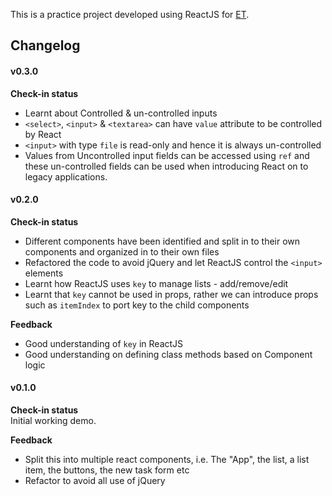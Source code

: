 This is a practice project developed using ReactJS for [ET](https://github.com/elegantthemes).  

## Changelog  

#### v0.3.0
**Check-in status**  
- Learnt about Controlled & un-controlled inputs
- `<select>`, `<input>` & `<textarea>` can have `value` attribute to be controlled by React
- `<input>` with type `file` is read-only and hence it is always un-controlled
- Values from Uncontrolled input fields can be accessed using `ref` and these un-controlled fields can be used when introducing React on to legacy applications.

#### v0.2.0
**Check-in status**  
- Different components have been identified and split in to their own components and organized in to their own files
- Refactored the code to avoid jQuery and let ReactJS control the `<input>` elements
- Learnt how ReactJS uses `key` to manage lists - add/remove/edit
- Learnt that `key` cannot be used in props, rather we can introduce props such as `itemIndex` to port key to the child components

**Feedback**   
- Good understanding of `key` in ReactJS
- Good understanding on defining class methods based on Component logic

#### v0.1.0
**Check-in status**  
Initial working demo.  

**Feedback**   
- Split this into multiple react components, i.e. The "App", the list, a list item, the buttons, the new task form etc
- Refactor to avoid all use of jQuery